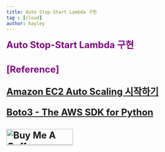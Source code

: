 ```yaml
---
title: Auto Stop-Start Lambda 구현
tag : [cloud]
author: hayley
---
```


<font size="5" color="purple"><b>Auto Stop-Start Lambda 구현</b></font>
<br>
<br>
<br> <font size="5" color="purple"><b>[Reference]
<p><a href="https://docs.aws.amazon.com/ko_kr/autoscaling/ec2/userguide/GettingStartedTutorial.html">Amazon EC2 Auto Scaling 시작하기</a>  
<p><a href="https://github.com/boto/boto3">Boto3 - The AWS SDK for Python</a>  
<br>
<br>  
<a href="https://www.buymeacoffee.com/yhshim17" target="_blank"><img src="https://www.buymeacoffee.com/assets/img/custom_images/orange_img.png" alt="Buy Me A Coffee" style="height: 41px !important;width: 174px !important;box-shadow: 0px 3px 2px 0px rgba(190, 190, 190, 0.5) !important;-webkit-box-shadow: 0px 3px 2px 0px rgba(190, 190, 190, 0.5) !important;" ></a>


